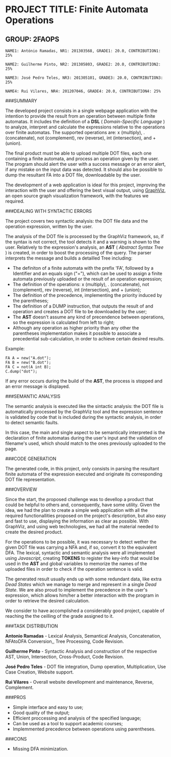 # PROJECT TITLE: Finite Automata Operations
## GROUP: 2FAOPS
```
NAME1: António Ramadas, NR1: 201303568, GRADE1: 20.0, CONTRIBUTION1: 25%

NAME2: Guilherme Pinto, NR2: 201305803, GRADE2: 20.0, CONTRIBUTION2: 25%

NAME3: José Pedro Teles, NR3: 201305101, GRADE3: 20.0, CONTRIBUTION3: 25%

NAME4: Rui Vilares, NR4: 201207046, GRADE4: 20.0, CONTRIBUTION4: 25%
```
###SUMMARY

The developed project consists in a single webpage application with the intention to provide the result from an operation between multiple finite automatas. It includes the definition of a **DSL** ( _Domain-Specific Language_ ) to analyze, interpret and calculate the expressions relative to the operations over finite automatas. The supported operations are: x (multiply), . (concatenate), not (complement), rev (reverse), int (intersection), and + (union).

The final product must be able to upload multiple DOT files, each one containing a finite automata, and process an operation given by the user. The program should alert the user with a success message or an error alert, if any mistake on the input data was detected. It should also be possible to dump the resultant FA into a DOT file, downloadable by the user.

The development of a web application is ideal for this project, improving the interaction with the user and offering the best visual output, using [GraphViz](http://www.graphviz.org/), an open source graph visualization framework, with the features we required.

###DEALING WITH SYNTACTIC ERRORS

The project covers two syntactic analysis: the DOT file data and the operation expression, written by the user.

The analysis of the DOT file is processed by the GraphViz framework, so, if the syntax is not correct, the tool detects it and a warning is shown to the user. Relatively to the expression's analysis, an **AST** ( _Abstract Syntax Tree_ ) is created, in order to boost the processing of the query. The parser interprets the message and builds a detailled Tree including: 

* The definiton of a finite automata with the prefix 'FA', followed by a Identifier and an equals sign ("="), which can be used to assign a finite automata previously uploaded or the result of an operation expression;
* The definition of the operations: x (multiply), . (concatenate), not (complement), rev (reverse), int (intersection), and + (union);
* The definition of the precedence, implementing the priority induced by the parentheses;
* The definition of a DUMP instruction, that outputs the result of and operation and creates a DOT file to be downloaded by the user;
* The **AST** doesn't assume any kind of precendence between operations, so the expression is calculated from left to right;
* Although any operation as higher priority than any other the parentheses implementation makes it possible to associate a precedential sub-calculation, in order to achieve certain desired results.

Example:
```
FA A = new("A.dot");
FA B = new("B.dot");
FA C = not(A int B);
C.dump("dot");
```

If any error occurs during the build of the **AST**, the process is stopped and an error message is displayed.


###SEMANTIC ANALYSIS

The semantic analysis is executed like the sintactic analysis: the DOT file is automatically processed by the GraphViz tool and the expression sentence is validated by code that is included during the syntactic analysis, in order to detect semantic faults. 

In this case, the main and single aspect to be semantically interpreted is the declaration of finite automatas during the user's input and the validation of filename's used, which should match to the ones previously uploaded to the page.


###CODE GENERATION

The generated code, in this project, only consists in parsing the resultant finite automata of the expression executed and originate its corresponding DOT file representation.


###OVERVIEW

Since the start, the proposed challenge was to devellop a product that could be helpful to others and, consequently, have some utility. Given the idea, we had the plan to create a simple web application with all the required functionallities proposed on the project's description, but also easy and fast to use, displaying the information as clear as possible. With GraphViz, and using web technologies, we had all the material needed to create the desired product.

For the operations to be possible, it was necessary to detect wether the given DOT file was carrying a NFA and, if so, convert it to the equivalent DFA. The lexical, syntactic and semantic analysis were all implemented using _Javascript_, creating **TOKENS** to register the key-info that would be used in the **AST** and global variables to memorize the names of the uploaded files in order to check if the operation sentence is valid.

The generated result usually ends up with some redundant data, like extra _Dead States_ which we manage to merge and represent in a single _Dead State_. We are also proud to implement the precedence in the user's expression, which allows him/her a better interaction with the program in order to retrieve the desired calculation.

We consider to have accomplished a considerably good project, capable of reaching the the ceilling of the grade assigned to it.

###TASK DISTRIBUTION

**Antonio Ramadas** - Lexical Analysis, Semantical Analysis, Concatenation, NFAtoDFA Conversion,, Tree Processing, Code Revision.

**Guilherme Pinto** - Syntactic Analysis and construction of the respective AST, Union, Intersection, Cross-Product, Code Revision.

**José Pedro Teles** - DOT file integration, Dump operation, Multiplication, Use Case Creation, Website support.

**Rui Vilares** - Overall website devellopment and maintenance, Reverse, Complement.

###PROS

* Simple interface and easy to use;
* Good quality of the output;
* Efficient proccessing and analysis of the specified language;
* Can be used as a tool to support academic courses;
* Implemmented precedence between operations using parentheses.


###CONS

* Missing DFA minimization.